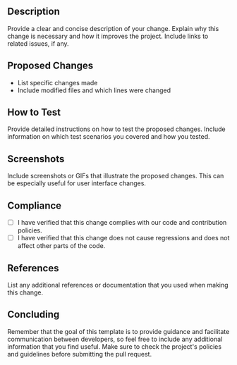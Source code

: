 ## Description

Provide a clear and concise description of your change. Explain why this change is necessary and how it improves the project. Include links to related issues, if any.

## Proposed Changes

- List specific changes made
- Include modified files and which lines were changed

## How to Test

Provide detailed instructions on how to test the proposed changes. Include information on which test scenarios you covered and how you tested.

## Screenshots

Include screenshots or GIFs that illustrate the proposed changes. This can be especially useful for user interface changes.

## Compliance

- [ ] I have verified that this change complies with our code and contribution policies.
- [ ] I have verified that this change does not cause regressions and does not affect other parts of the code.

## References

List any additional references or documentation that you used when making this change.

## Concluding

Remember that the goal of this template is to provide guidance and facilitate communication between developers, so feel free to include any additional information that you find useful. Make sure to check the project's policies and guidelines before submitting the pull request.
